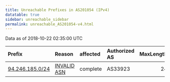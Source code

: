 ```yaml
---
title: Unreachable Prefixes in AS201054 (IPv4)
datatable: true
sidebar: unreachable_sidebar
permalink: unreachable_AS201054-v4.html
---
```


Data as of 2018-10-22 02:35:00 UTC


<div class="datatable-begin"></div>

| Prefix                                                   | Reason                                                                                                  | affected   | Authorized AS   |   MaxLength | Anchor                                         |   unreachable /24s |
|:---------------------------------------------------------|:--------------------------------------------------------------------------------------------------------|:-----------|:----------------|------------:|:-----------------------------------------------|-------------------:|
| [94.246.185.0/24](https://stat.ripe.net/94.246.185.0/24) | [INVALID ASN](https://rpki-validator.ripe.net/announcement-preview?asn=AS201054&prefix=94.246.185.0/24) | complete   | AS33923         |          24 | [RIPE](unreachable_RIPE_NCC_RPKI_Root-v4.html) |                  1 |

<div class="datatable-end"></div>